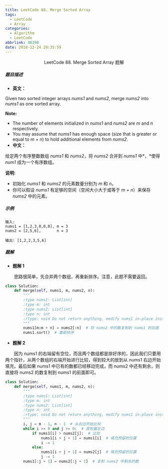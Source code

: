 ```yaml
---
title: LeetCode 88. Merge Sorted Array
tags:
  - LeetCode
  - Array
categories:
  - Algorithm
  - LeetCode
abbrlink: 48298
date: 2018-12-24 20:35:59
---
```


<center>LeetCode 88. Merge Sorted Array 题解</center>

<!--more-->

##### 题目描述

- **英文：** 

Given two sorted integer arrays *nums1* and *nums2*, merge *nums2* into *nums1* as one sorted array.

**Note:**

- The number of elements initialized in *nums1* and *nums2* are *m* and *n* respectively.
- You may assume that *nums1* has enough space (size that is greater or equal to *m* + *n*) to hold additional elements from *nums2*.
- **中文：** 

给定两个有序整数数组 *nums1* 和 *nums2*，将 *nums2* 合并到 *nums1* 中*，*使得 *num1* 成为一个有序数组。

**说明:**

- 初始化 *nums1* 和 *nums2* 的元素数量分别为 *m* 和 *n*。
- 你可以假设 *nums1* 有足够的空间（空间大小大于或等于 *m + n*）来保存 *nums2* 中的元素。

##### 示例

```
输入:
nums1 = [1,2,3,0,0,0], m = 3
nums2 = [2,5,6],       n = 3

输出: [1,2,2,3,5,6]
```

##### 题解

- **题解 1**

　　思路很简单，先合并两个数组，再重新排序。注意，此题不需要返回。

```python
class Solution:
    def merge(self, nums1, m, nums2, n):
        """
        :type nums1: List[int]
        :type m: int
        :type nums2: List[int]
        :type n: int
        :rtype: void Do not return anything, modify nums1 in-place instead.
        """
        nums1[m:m + n] = nums2[:n]  # 将 nums2 中的数复制到 nums1 的后面
        nums1.sort()  # 重新排序
```

- **题解 2** 

　　因为 nums1 的右端留有空位，而且两个数组都是排好序的，因此我们只要用两个指针，从两个数组的右端开始进行比较，得到较大的放到从 nums1 右边开始填充。最后如果 nums1 中已有的数都已经移动完成，而 nums2 中还有剩余，则直接将 nums2 的数复制到 nums1 的前面即可。

```python
class Solution:
    def merge(self, nums1, m, nums2, n):
        """
        :type nums1: List[int]
        :type m: int
        :type nums2: List[int]
        :type n: int
        :rtype: void Do not return anything, modify nums1 in-place instead.
        """
        i, j = m - 1, n - 1  # 从右边开始比较
        while i >= 0 and j >= 0:  # 直到最左边
            if nums1[i] > nums2[j]:  # 比较
                nums1[i + j + 1] = nums1[i]  # 填充预留的位置
                i -= 1
            else:
                nums1[i + j + 1] = nums2[j]  # 填充预留的位置
                j -= 1
        nums1[:j + 1] = nums2[:j + 1]  # 复制 nums2 中剩余的数
```

